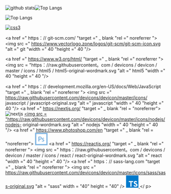 
<p><img alt="github stats" height="180px" src="https://github-readme-stats.vercel.app/api?username=opepelab&theme=radical&show_icons=true" /><img alt="Top Langs" height="180px" src="https://github-readme-stats.vercel.app/api/top-langs/?username=opepelab&layout=compact&theme=radical" /></p>
<img alt="Top Langs" height="180px" width="840px" src="https://github-profile-trophy.vercel.app/?username=opepelab&column=7&theme=radical" />


<p align = "left"> 
<a href="https://www.w3schools.com/css/" target="_blank" rel="noreferrer">
  <img src = "https：//raw.githubusercontent。 com / devicons / devicon / master / icons / css3 / css3-original-wordmark.svg "alt =" css3 "width =" 40 "height =" 40 "/> 
</a> 

<a href =" https：// git-scm.com/ "target =" _ blank "rel =" noreferrer "> 
  <img src =" https://www.vectorlogo.zone/logos/git-scm/git-scm-icon.svg "alt =" git "width =" 40 "height =" 40 "/>
 </a>
  
<a href =" https://www.w3.org/html/ "target =" _ blank "rel =" noreferrer ">
  <img src = "https：//raw.githubusercontent。com / devicons / devicon / master / icons / html5 / html5-original-wordmark.svg "alt =" html5 "width =" 40 "height =" 40 "/>
</a>
  
<a href =" https：// development.mozilla.org/en-US/docs/Web/JavaScript "target =" _ blank "rel =" noreferrer "> 
  <img src =" https://raw.githubusercontent.com/devicons/devicon/master/icons/ javascript / javascript-original.svg "alt =" javascript "width =" 40 "height =" 40 "/> 
</a> <a href =" https://nextjs.org/ "target =" _ blank "rel = "noreferrer"> <img src = "https://cdn.worldvectorlogo.com/logos/nextjs-2.svg" alt = "nextjs" width = "40" height = "40" /> </a> <a href = "https://nodejs.org" target = "_ blank" rel = "noreferrer"> <img src = "https://raw.githubusercontent.com/devicons/devicon/master/icons/nodejs/nodejs- original-wordmark.svg "alt =" nodejs "width =" 40 "height =" 40 "/> </a> <a href =" https://www.photoshop.com/en "target =" _ blank "rel = "noreferrer"> <img src = "https://raw.githubusercontent.com/devicons/devicon/master/icons/photoshop/photoshop-line.svg" alt = "photoshop" width = "40" height = "40 "/> </a> <a href =" https://reactjs.org/ "target =" _ blank "rel =" noreferrer "> <img src =" https：//raw.githubusercontent。com / devicons / devicon / master / icons / react / react-original-wordmark.svg "alt =" react "width =" 40 "height =" 40 "/> </a> <a href =" https：// sass-lang.com "target =" _ blank "rel =" noreferrer "> <img src =" https://raw.githubusercontent.com/devicons/devicon/master/icons/sass/sass-original.svg "alt = "sass" width = "40" height = "40" /> </a> <a href="https://www.typescriptlang.org/" target="_blank" rel="noreferrer"> <img src = "https://raw.githubusercontent.com/devicons/devicon/master/icons/typescript/typescript-original.svg" alt = "typescript" width = "40" height = "40" /> </a></ p>

